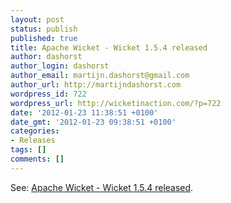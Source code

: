 ```yaml
---
layout: post
status: publish
published: true
title: Apache Wicket - Wicket 1.5.4 released
author: dashorst
author_login: dashorst
author_email: martijn.dashorst@gmail.com
author_url: http://martijndashorst.com
wordpress_id: 722
wordpress_url: http://wicketinaction.com/?p=722
date: '2012-01-23 11:38:51 +0100'
date_gmt: '2012-01-23 09:38:51 +0100'
categories:
- Releases
tags: []
comments: []
---
```

<p>See: <a href='http://wicket.apache.org/2012/01/23/wicket-1.5.4-released.html'>Apache Wicket - Wicket 1.5.4 released</a>.</p>
